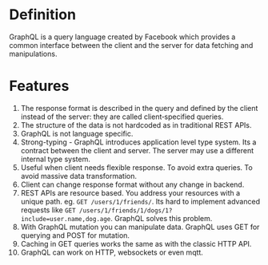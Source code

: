 # Definition
GraphQL is a query language created by Facebook which provides a common interface between the client and the server for data fetching and manipulations. 

# Features
1. The response format is described in the query and defined by the client instead of the server: they are called client‐specified queries. 
2. The structure of the data is not hardcoded as in traditional REST APIs.
3. GraphQL is not language specific.
4. Strong-typing - GraphQL introduces application level type system. Its a contract between the client and server. The server may use a different internal type system.
5. Useful when client needs flexible response. To avoid extra queries. To avoid massive data transformation. 
6. Client can change response format without any change in backend.
7. REST APIs are resource based. You address your resources with a unique path. eg. ```GET /users/1/friends/```. Its hard to implement advanced requests like ```GET /users/1/friends/1/dogs/1?include=user.name,dog.age```. GraphQL solves this problem.
8. With GraphQL mutation you can manipulate data. GraphQL uses GET for querying and POST for mutation.
9. Caching in GET queries works the same as with the classic HTTP API.
10. GraphQL can work on HTTP, websockets or even mqtt.